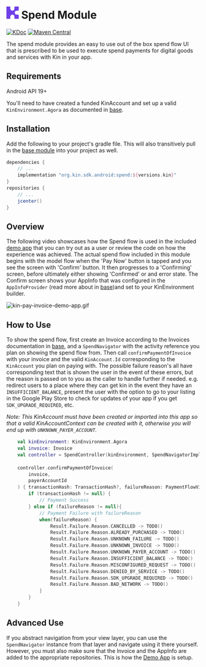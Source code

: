 # <img src="../assets/kin-logo.png" height="32" alt="Kin Logo"> Spend Module
[![KDoc](https://img.shields.io/badge/Docs-KDoc-blue)](https://kinecosystem.github.io/kin-android/docs)
[![Maven Central](https://maven-badges.herokuapp.com/maven-central/org.kin.sdk.android/spend/badge.svg)](https://maven-badges.herokuapp.com/maven-central/org.kin.sdk.android/spend)

The spend module provides an easy to use out of the box spend flow UI that is prescribed to be used to execute spend payments for digital goods and services with Kin in your app.

## Requirements
Android API 19+

You'll need to have created a funded KinAccount and set up a valid `KinEnvironment.Agora` as documented in [base](../base).

## Installation
Add the following to your project's gradle file.
This will also transitively pull in the [base module](../base) into your project as well.
```groovy
dependencies {
    // ...
    implementation "org.kin.sdk.android:spend:${versions.kin}"
}
repositories {
    // ...
    jcenter()
}
```

##  Overview
The following video showcases how the Spend flow is used in the included [demo app](../demo) that you can try out as a user or review the code on how the experience was achieved. The actual spend flow included in this module begins with the model flow when the 'Pay Now' button is tapped and you see the screen with 'Confirm' button. It then progresses to a 'Confirming' screen, before ultimately either showing 'Confirmed' or and error state. The Confirm screen shows your AppInfo that was configured in the `AppInfoProvider` (read more about in [base](../base))and set to your KinEnvironment builder.

<img src="../assets/kin-pay-invoice-demo-app.gif" alt="kin-pay-invoice-demo-app.gif" width="300" height="auto"/>


## How to Use
To show the spend flow, first create an Invoice according to the Invoices documentation in [base](../base), and a `SpendNavigator` with the activity reference you plan on showing the spend flow from.
Then call `confirmPaymentOfInvoice` with your invoice and the valid `KinAccount.Id` corresponding to the `KinAccount` you plan on paying with. The possible failure reason's all have corresponding text that is shown the user in the event of these errors, but the reason is passed on to you as the caller to handle further if needed. e.g. redirect users to a place where they can get kin in the event they have an `INSUFFICIENT_BALANCE`, present the user with the option to go to your listing in the Google Play Store to check for updates of your app if you get `SDK_UPGRADE_REQUIRED`, etc.

*Note: This KinAccount must have been created or imported into this app so that a valid KinAccountContext can be created with it, otherwise you will end up with `UNKNOWN_PAYER_ACCOUNT`.*

```kotlin
    val kinEnvironment: KinEnvironment.Agora
    val invoice: Invoice
    val controller = SpendController(kinEnvironment, SpendNavigatorImpl(activity))

    controller.confirmPaymentOfInvoice(
        invoice,
        payerAccountId
    ) { transactionHash: TransactionHash?, failureReason: PaymentFlowViewModel.Result.Failure.Reason? ->
        if (transactionHash != null) {
            // Payment Success
        } else if (failureReason != null){
            // Payment Failure with failureReason
            when(failureReason) {
                Result.Failure.Reason.CANCELLED -> TODO()
                Result.Failure.Reason.ALREADY_PURCHASED -> TODO()
                Result.Failure.Reason.UNKNOWN_FAILURE -> TODO()
                Result.Failure.Reason.UNKNOWN_INVOICE -> TODO()
                Result.Failure.Reason.UNKNOWN_PAYER_ACCOUNT -> TODO()
                Result.Failure.Reason.INSUFFICIENT_BALANCE -> TODO()
                Result.Failure.Reason.MISCONFIGURED_REQUEST -> TODO()
                Result.Failure.Reason.DENIED_BY_SERVICE -> TODO()
                Result.Failure.Reason.SDK_UPGRADE_REQUIRED -> TODO()
                Result.Failure.Reason.BAD_NETWORK -> TODO()
            }
        }
    }
```

## Advanced Use

If you abstract navigation from your view layer, you can use the `SpendNavigator` instance from that layer and navigate using it there yourself. However, you must also make sure that the Invoice and the AppInfo are added to the appropriate repositories. This is how the [Demo App](../demo) is setup.
